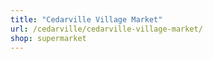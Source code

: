 ```yaml
---
title: "Cedarville Village Market"
url: /cedarville/cedarville-village-market/
shop: supermarket
---
```

